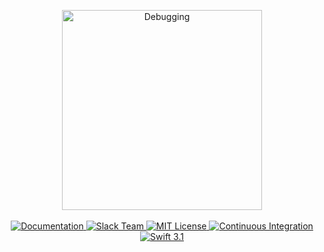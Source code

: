 <p align="center">
    <img src="https://cloud.githubusercontent.com/assets/1977704/25427559/46489b68-2a73-11e7-9a48-4c4ae6002fad.png" width="320" alt="Debugging">
    <br>
    <br>
    <a href="http://beta.docs.vapor.codes/debugging/package/">
        <img src="http://img.shields.io/badge/read_the-docs-92A8D1.svg" alt="Documentation">
    </a>
    <a href="http://vapor.team">
        <img src="http://vapor.team/badge.svg" alt="Slack Team">
    </a>
    <a href="LICENSE">
        <img src="http://img.shields.io/badge/license-MIT-brightgreen.svg" alt="MIT License">
    </a>
    <a href="https://circleci.com/gh/vapor/debugging">
        <img src="https://circleci.com/gh/vapor/debugging.svg?style=shield" alt="Continuous Integration">
    </a>
    <a href="https://swift.org">
        <img src="http://img.shields.io/badge/swift-3.1-brightgreen.svg" alt="Swift 3.1">
    </a>
</center>